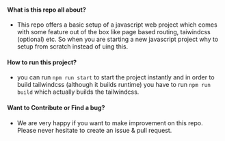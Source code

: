 #### What is this repo all about?

- This repo offers a basic setup of a javascript web project which comes with some feature out of the box like page based routing, taiwindcss (optional) etc. So when you are starting a new javascript project why to setup from scratch instead of uing this.

#### How to run this project?

- you can run `npm run start` to start the project instantly and in order to build tailwindcss (although it builds runtime) you have to run `npm run build` which actually builds the tailwindcss.

#### Want to Contribute or Find a bug?

- We are very happy if you want to make improvement on this repo. Please never hesitate to create an issue & pull request.
